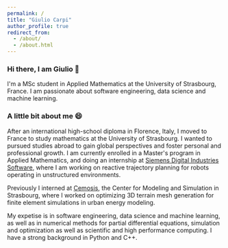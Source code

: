 ```yaml
---
permalink: /
title: "Giulio Carpi"
author_profile: true
redirect_from: 
  - /about/
  - /about.html
---
```


### Hi there, I am Giulio 👋

I'm a MSc student in Applied Mathematics at the University of Strasbourg, France. I am passionate about software engineering, data science and machine learning.

### A little bit about me 😄

After an international high-school diploma in Florence, Italy, I moved to France to study mathematics at the University of Strasbourg.
I wanted to pursued studies abroad to gain global perspectives and foster personal and professional growth. I am currently enrolled in a Master's program in Applied Mathematics, and doing an internship at [Siemens Digital Industries Software](https://www.sw.siemens.com/en-US/), where I am working on reactive trajectory planning for robots operating in unstructured environments.

Previously I interned at [Cemosis](https://www.cemosis.fr), the Center for Modeling and Simulation in Strasbourg, where I worked on
optimizing 3D terrain mesh generation for finite element simulations in urban energy modeling.

My expetise is in software engineering, data science and machine learning, as well as in numerical methods for partial differential equations, simulation and optimization as well as scientific and high performance computing. I have a strong background in Python and C++.